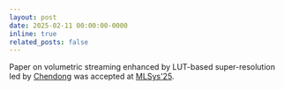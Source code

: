 ```yaml
---
layout: post
date: 2025-02-11 00:00:00-0000
inline: true
related_posts: false
---
```


Paper on volumetric streaming enhanced by LUT-based super-resolution led by [Chendong](https://cdwang96.github.io/) was accepted at [MLSys'25](https://mlsys.org/).
